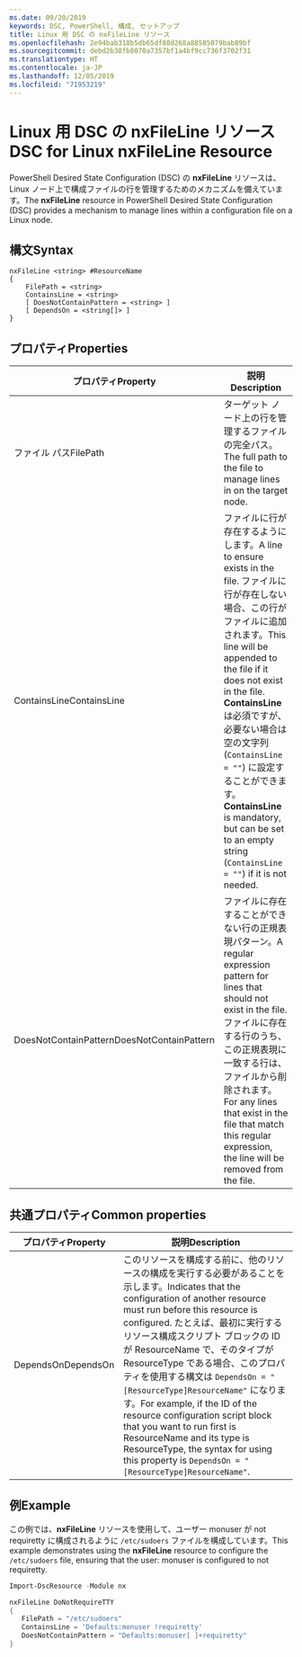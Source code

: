```yaml
---
ms.date: 09/20/2019
keywords: DSC, PowerShell, 構成, セットアップ
title: Linux 用 DSC の nxFileLine リソース
ms.openlocfilehash: 2e94bab318b5db65df88d268a88585079bab89bf
ms.sourcegitcommit: debd2b38fb8070a7357bf1a4bf9cc736f3702f31
ms.translationtype: HT
ms.contentlocale: ja-JP
ms.lasthandoff: 12/05/2019
ms.locfileid: "71953219"
---
```

# <a name="dsc-for-linux-nxfileline-resource"></a><span data-ttu-id="6cab1-103">Linux 用 DSC の nxFileLine リソース</span><span class="sxs-lookup"><span data-stu-id="6cab1-103">DSC for Linux nxFileLine Resource</span></span>

<span data-ttu-id="6cab1-104">PowerShell Desired State Configuration (DSC) の **nxFileLine** リソースは、Linux ノード上で構成ファイルの行を管理するためのメカニズムを備えています。</span><span class="sxs-lookup"><span data-stu-id="6cab1-104">The **nxFileLine** resource in PowerShell Desired State Configuration (DSC) provides a mechanism to manage lines within a configuration file on a Linux node.</span></span>

## <a name="syntax"></a><span data-ttu-id="6cab1-105">構文</span><span class="sxs-lookup"><span data-stu-id="6cab1-105">Syntax</span></span>

```Syntax
nxFileLine <string> #ResourceName
{
    FilePath = <string>
    ContainsLine = <string>
    [ DoesNotContainPattern = <string> ]
    [ DependsOn = <string[]> ]
}
```

## <a name="properties"></a><span data-ttu-id="6cab1-106">プロパティ</span><span class="sxs-lookup"><span data-stu-id="6cab1-106">Properties</span></span>

|<span data-ttu-id="6cab1-107">プロパティ</span><span class="sxs-lookup"><span data-stu-id="6cab1-107">Property</span></span> |<span data-ttu-id="6cab1-108">説明</span><span class="sxs-lookup"><span data-stu-id="6cab1-108">Description</span></span> |
|---|---|
|<span data-ttu-id="6cab1-109">ファイル パス</span><span class="sxs-lookup"><span data-stu-id="6cab1-109">FilePath</span></span> |<span data-ttu-id="6cab1-110">ターゲット ノード上の行を管理するファイルの完全パス。</span><span class="sxs-lookup"><span data-stu-id="6cab1-110">The full path to the file to manage lines in on the target node.</span></span> |
|<span data-ttu-id="6cab1-111">ContainsLine</span><span class="sxs-lookup"><span data-stu-id="6cab1-111">ContainsLine</span></span> |<span data-ttu-id="6cab1-112">ファイルに行が存在するようにします。</span><span class="sxs-lookup"><span data-stu-id="6cab1-112">A line to ensure exists in the file.</span></span> <span data-ttu-id="6cab1-113">ファイルに行が存在しない場合、この行がファイルに追加されます。</span><span class="sxs-lookup"><span data-stu-id="6cab1-113">This line will be appended to the file if it does not exist in the file.</span></span> <span data-ttu-id="6cab1-114">**ContainsLine** は必須ですが、必要ない場合は空の文字列 (`ContainsLine = ""`) に設定することができます。</span><span class="sxs-lookup"><span data-stu-id="6cab1-114">**ContainsLine** is mandatory, but can be set to an empty string (`ContainsLine = ""`) if it is not needed.</span></span> |
|<span data-ttu-id="6cab1-115">DoesNotContainPattern</span><span class="sxs-lookup"><span data-stu-id="6cab1-115">DoesNotContainPattern</span></span> |<span data-ttu-id="6cab1-116">ファイルに存在することができない行の正規表現パターン。</span><span class="sxs-lookup"><span data-stu-id="6cab1-116">A regular expression pattern for lines that should not exist in the file.</span></span> <span data-ttu-id="6cab1-117">ファイルに存在する行のうち、この正規表現に一致する行は、ファイルから削除されます。</span><span class="sxs-lookup"><span data-stu-id="6cab1-117">For any lines that exist in the file that match this regular expression, the line will be removed from the file.</span></span> |

## <a name="common-properties"></a><span data-ttu-id="6cab1-118">共通プロパティ</span><span class="sxs-lookup"><span data-stu-id="6cab1-118">Common properties</span></span>

|<span data-ttu-id="6cab1-119">プロパティ</span><span class="sxs-lookup"><span data-stu-id="6cab1-119">Property</span></span> |<span data-ttu-id="6cab1-120">説明</span><span class="sxs-lookup"><span data-stu-id="6cab1-120">Description</span></span> |
|---|---|
|<span data-ttu-id="6cab1-121">DependsOn</span><span class="sxs-lookup"><span data-stu-id="6cab1-121">DependsOn</span></span> |<span data-ttu-id="6cab1-122">このリソースを構成する前に、他のリソースの構成を実行する必要があることを示します。</span><span class="sxs-lookup"><span data-stu-id="6cab1-122">Indicates that the configuration of another resource must run before this resource is configured.</span></span> <span data-ttu-id="6cab1-123">たとえば、最初に実行するリソース構成スクリプト ブロックの ID が ResourceName で、そのタイプが ResourceType である場合、このプロパティを使用する構文は `DependsOn = "[ResourceType]ResourceName"` になります。</span><span class="sxs-lookup"><span data-stu-id="6cab1-123">For example, if the ID of the resource configuration script block that you want to run first is ResourceName and its type is ResourceType, the syntax for using this property is `DependsOn = "[ResourceType]ResourceName"`.</span></span> |

## <a name="example"></a><span data-ttu-id="6cab1-124">例</span><span class="sxs-lookup"><span data-stu-id="6cab1-124">Example</span></span>

<span data-ttu-id="6cab1-125">この例では、**nxFileLine** リソースを使用して、ユーザー monuser が not requiretty に構成されるように `/etc/sudoers` ファイルを構成しています。</span><span class="sxs-lookup"><span data-stu-id="6cab1-125">This example demonstrates using the **nxFileLine** resource to configure the `/etc/sudoers` file, ensuring that the user: monuser is configured to not requiretty.</span></span>

```powershell
Import-DscResource -Module nx

nxFileLine DoNotRequireTTY
{
   FilePath = "/etc/sudoers"
   ContainsLine = 'Defaults:monuser !requiretty'
   DoesNotContainPattern = "Defaults:monuser[ ]+requiretty"
}
```